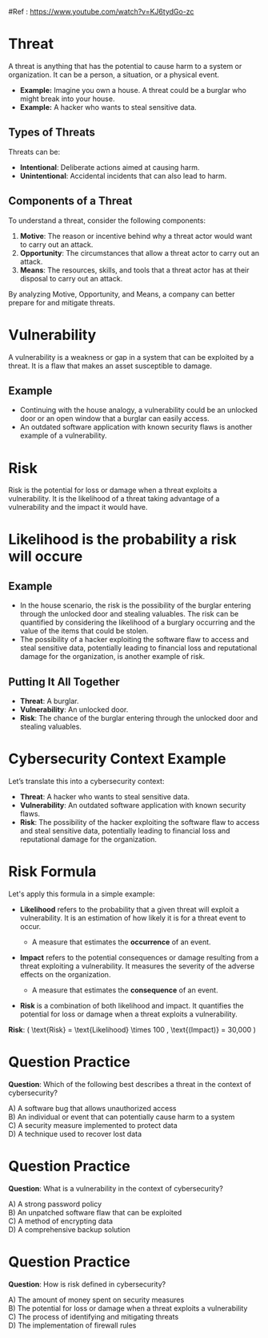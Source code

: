 #Ref : https://www.youtube.com/watch?v=KJ6tydGo-zc
# Threat

A threat is anything that has the potential to cause harm to a system or organization. It can be a person, a situation, or a physical event.

- **Example:** Imagine you own a house. A threat could be a burglar who might break into your house.
- **Example:** A hacker who wants to steal sensitive data.

## Types of Threats
Threats can be:
- **Intentional**: Deliberate actions aimed at causing harm.
- **Unintentional**: Accidental incidents that can also lead to harm.

## Components of a Threat
To understand a threat, consider the following components:

1. **Motive**: The reason or incentive behind why a threat actor would want to carry out an attack.
2. **Opportunity**: The circumstances that allow a threat actor to carry out an attack.
3. **Means**: The resources, skills, and tools that a threat actor has at their disposal to carry out an attack.

By analyzing Motive, Opportunity, and Means, a company can better prepare for and mitigate threats.





# Vulnerability

A vulnerability is a weakness or gap in a system that can be exploited by a threat. It is a flaw that makes an asset susceptible to damage.

## Example
- Continuing with the house analogy, a vulnerability could be an unlocked door or an open window that a burglar can easily access.
- An outdated software application with known security flaws is another example of a vulnerability.


# Risk

Risk is the potential for loss or damage when a threat exploits a vulnerability. It is the likelihood of a threat taking advantage of a vulnerability and the impact it would have.

# Likelihood is the probability a risk will occure

## Example
- In the house scenario, the risk is the possibility of the burglar entering through the unlocked door and stealing valuables. The risk can be quantified by considering the likelihood of a burglary occurring and the value of the items that could be stolen.
- The possibility of a hacker exploiting the software flaw to access and steal sensitive data, potentially leading to financial loss and reputational damage for the organization, is another example of risk.

## Putting It All Together
- **Threat**: A burglar.
- **Vulnerability**: An unlocked door.
- **Risk**: The chance of the burglar entering through the unlocked door and stealing valuables.

# Cybersecurity Context Example

Let’s translate this into a cybersecurity context:

- **Threat**: A hacker who wants to steal sensitive data.
- **Vulnerability**: An outdated software application with known security flaws.
- **Risk**: The possibility of the hacker exploiting the software flaw to access and steal sensitive data, potentially leading to financial loss and reputational damage for the organization.

# Risk Formula

Let's apply this formula in a simple example:

- **Likelihood** refers to the probability that a given threat will exploit a vulnerability. It is an estimation of how likely it is for a threat event to occur.
  - A measure that estimates the **occurrence** of an event.

- **Impact** refers to the potential consequences or damage resulting from a threat exploiting a vulnerability. It measures the severity of the adverse effects on the organization.
  - A measure that estimates the **consequence** of an event.

- **Risk** is a combination of both likelihood and impact. It quantifies the potential for loss or damage when a threat exploits a vulnerability.

**Risk**: \( \text{Risk} = \text{Likelihood} \times 100 \, \text{(Impact)} = 30,000 \)


# Question Practice

**Question**: Which of the following best describes a threat in the context of cybersecurity?

A) A software bug that allows unauthorized access  
B) An individual or event that can potentially cause harm to a system  
C) A security measure implemented to protect data  
D) A technique used to recover lost data

# Question Practice

**Question**: What is a vulnerability in the context of cybersecurity?

A) A strong password policy  
B) An unpatched software flaw that can be exploited  
C) A method of encrypting data  
D) A comprehensive backup solution



# Question Practice

**Question**: How is risk defined in cybersecurity?

A) The amount of money spent on security measures  
B) The potential for loss or damage when a threat exploits a vulnerability  
C) The process of identifying and mitigating threats  
D) The implementation of firewall rules
